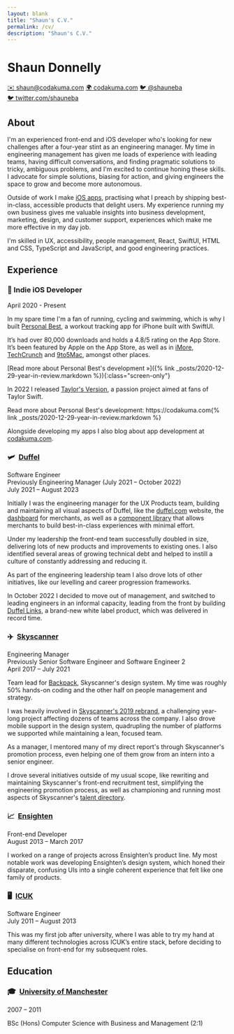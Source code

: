 ```yaml
---
layout: blank
title: "Shaun's C.V."
permalink: /cv/
description: "Shaun's C.V."
---
```


<h1 class="cv-title">Shaun Donnelly</h1>

<section class="cv-links">
  <a class="cv-button" href="mailto:shaun@codakuma.com">✉️&nbsp;shaun@codakuma.com</a>
  <a class="cv-button" href="https://codakuma.com">🌍&nbsp;codakuma.com</a>
  <a class="cv-button screen-only" href="https://twitter.com/shauneba">🐦&nbsp;@shauneba</a>
<a class="cv-button print-only" href="https://twitter.com/shauneba">🐦&nbsp;twitter.com/shauneba</a>
</section>

## About

I'm an experienced front-end and iOS developer who's looking for new challenges after a four-year stint as an engineering manager. My time in engineering management has given me loads of experience with leading teams, having difficult conversations, and finding pragmatic solutions to tricky, ambiguous problems, and I'm excited to continue honing these skills. I advocate for simple solutions, biasing for action, and giving engineers the space to grow and become more autonomous.

Outside of work I make [iOS apps](/), practising what I preach by shipping best-in-class, accessible products that delight users. My experience running my own business gives me valuable insights into business development, marketing, design, and customer support, experiences which make me more effective in my day job.

I'm skilled in UX, accessibility, people management, React, SwiftUI, HTML and CSS, TypeScript and JavaScript, and good engineering practices.

## Experience

### 📱&nbsp;Indie iOS Developer

<div class="cv-date">
    April 2020 - Present
</div>

In my spare time I'm a fan of running, cycling and swimming, which is why I built [Personal Best](https://getpersonalbest.com), a workout tracking app for iPhone built with SwiftUI.

It’s had over 80,000 downloads and holds a 4.8/5 rating on the App Store. It’s been featured by Apple on the App Store, as well as in [iMore](https://www.imore.com/fitness-companion-personal-best-now-lets-you-share-your-workouts-glorious-technicolor), [TechCrunch](https://techcrunch.com/2020/09/16/ios-14-widgets-you-can-try-today/) and [9to5Mac](https://9to5mac.com/2020/12/27/ios-14-widget-apps/), amongst other places.

[Read more about Personal Best's development &raquo;]({% link _posts/2020-12-29-year-in-review.markdown %}){:class="screen-only"}

In 2022 I released [Taylor's Version](http://taylorsversion.app), a passion project aimed at fans of Taylor Swift.


<p class="print-only">
Read more about Personal Best's development: https://codakuma.com{% link _posts/2020-12-29-year-in-review.markdown %}
</p>

Alongside developing my apps I also blog about app development at [codakuma.com](https://codakuma.com).

### 🛩 &nbsp;[Duffel](https://duffel.com)

<div class="flex-space-between">
    <div>
        <div class="cv-role">
            Software Engineer
        </div>
        <div class="cv-previous-role">
            Previously Engineering Manager (July 2021 – October 2022)
        </div>
    </div>
    <div class="cv-date">
        July 2021 – August 2023
    </div>
</div>

Initially I was the engineering manager for the UX Products team, building and maintaining all visual aspects of Duffel, like the [duffel.com](https://duffel.com) website, the [dashboard](https://app.duffel.com/join) for merchants, as well as a [component library](https://www.npmjs.com/package/@duffel/components) that allows merchants to build best-in-class experiences with minimal effort.

Under my leadership the front-end team successfully doubled in size, delivering lots of new products and improvements to existing ones. I also identified several areas of growing technical debt and helped to instill a culture of constantly addressing and reducing it.

As part of the engineering leadership team I also drove lots of other initiatives, like our levelling and career progression frameworks.

In October 2022 I decided to move out of management, and switched to leading engineers in an informal capacity, leading from the front by building [Duffel Links](https://duffel.com/links), a brand-new white label product, which was delivered in record time.

### ✈️ &nbsp;[Skyscanner](https://skyscanner.net)

<div class="flex-space-between">
    <div>
        <div class="cv-role">
            Engineering Manager
        </div>
        <div class="cv-previous-role">
            Previously Senior Software Engineer and Software Engineer 2
        </div>
    </div>
    <div class="cv-date">
        April 2017 – July 2021
    </div>
</div>


Team lead for [Backpack](https://backpack.github.io), Skyscanner's design system. My time was roughly 50% hands-on coding and the other half on people management and strategy.

I was heavily involved in [Skyscanner's 2019 rebrand](https://medium.com/@SkyscannerEng/how-we-scaled-our-design-system-to-unleash-skyscanners-new-brand-845a1f501b0b), a challenging year-long project affecting dozens of teams across the company. I also drove mobile support in the design system, quadrupling the number of platforms we supported while maintaining a lean, focused team.

As a manager, I mentored many of my direct report's through Skyscanner's promotion process, even helping one of them grow from an intern into a senior engineer.

I drove several initiatives outside of my usual scope, like rewriting and maintaining Skyscanner's front-end recruitment test, simplifying the engineering promotion process, as well as championing and running most aspects of Skyscanner's [talent directory](https://www.linkedin.com/posts/skyscanner_skyscanner-talent-directory-activity-6698944542705496064-5gRn).

### 📈&nbsp;&nbsp;[Ensighten](https://www.ensighten.com)

<div class="flex-space-between">
    <div class="cv-role">
        Front-end Developer
    </div>
    <div class="cv-date">
        August 2013 – March 2017
    </div>
</div>

I worked on a range of projects across Ensighten’s product line. My most notable work was developing Ensighten’s design system, which honed their disparate, confusing UIs into a single coherent experience that felt like one family of products.

### 🖥️&nbsp;&nbsp;[ICUK](https://www.icuk.net)

<div class="flex-space-between">
    <div class="cv-role">
        Software Engineer
    </div>
    <div class="cv-date">
        July 2011 – August 2013
    </div>
</div>

This was my first job after university, where I was able to try my hand at many different technologies across ICUK’s entire stack, before deciding to specialise on front-end for my subsequent roles.

## Education

### 🎓&nbsp;&nbsp;[University of Manchester](https://www.cs.manchester.ac.uk)

<div class="cv-date">
    2007 – 2011
</div>

BSc (Hons) Computer Science with Business and Management (2:1)
